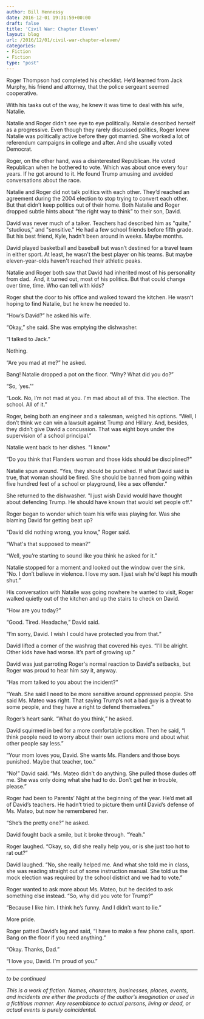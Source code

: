 ```yaml
---
author: Bill Hennessy
date: 2016-12-01 19:31:59+00:00
draft: false
title: 'Civil War: Chapter Eleven'
layout: blog
url: /2016/12/01/civil-war-chapter-eleven/
categories:
- Fiction
- Fiction
type: "post"
---
```


Roger Thompson had completed his checklist. He’d learned from Jack Murphy, his friend and attorney, that the police sergeant seemed cooperative.

With his tasks out of the way, he knew it was time to deal with his wife, Natalie.

Natalie and Roger didn’t see eye to eye politically. Natalie described herself as a progressive. Even though they rarely discussed politics, Roger knew Natalie was politically active before they got married. She worked a lot of referendum campaigns in college and after. And she usually voted Democrat.

Roger, on the other hand, was a disinterested Republican. He voted Republican when he bothered to vote. Which was about once every four years. If he got around to it. He found Trump amusing and avoided conversations about the race.

Natalie and Roger did not talk politics with each other. They’d reached an agreement during the 2004 election to stop trying to convert each other. But that didn’t keep politics out of their home. Both Natalie and Roger dropped subtle hints about “the right way to think” to their son, David.

David was never much of a talker. Teachers had described him as "quite," "studious," and "sensitive." He had a few school friends before fifth grade. But his best friend, Kyle, hadn't been around in weeks. Maybe months.

David played basketball and baseball but wasn’t destined for a travel team in either sport. At least, he wasn't the best player on his teams. But maybe eleven-year-olds haven't reached their athletic peaks.

Natalie and Roger both saw that David had inherited most of his personality from dad.  And, it turned out, most of his politics. But that could change over time, time. Who can tell with kids?

Roger shut the door to his office and walked toward the kitchen. He wasn’t hoping to find Natalie, but he knew he needed to.

“How’s David?” he asked his wife.

“Okay,” she said. She was emptying the dishwasher.

“I talked to Jack.”

Nothing.

“Are you mad at me?” he asked.

Bang! Natalie dropped a pot on the floor. “Why? What did you do?”

“So, ‘yes.’”

“Look. No, I’m not mad at you. I'm mad about all of this. The election. The school. All of it.”

Roger, being both an engineer and a salesman, weighed his options. “Well, I don’t think we can win a lawsuit against Trump and Hillary. And, besides, they didn’t give David a concussion. That was eight boys under the supervision of a school principal.”

Natalie went back to her dishes. "I know."

“Do you think that Flanders woman and those kids should be disciplined?"

Natalie spun around. “Yes, they should be punished. If what David said is true, that woman should be fired. She should be banned from going within five hundred feet of a school or playground, like a sex offender.”

She returned to the dishwasher. "I just wish David would have thought about defending Trump. He should have known that would set people off."

Roger began to wonder which team his wife was playing for. Was she blaming David for getting beat up?

"David did nothing wrong, you know," Roger said.

“What's that supposed to mean?”

“Well, you’re starting to sound like you think he asked for it.”

Natalie stopped for a moment and looked out the window over the sink. “No. I don’t believe in violence. I love my son. I just wish he'd kept his mouth shut.”

His conversation with Natalie was going nowhere he wanted to visit, Roger walked quietly out of the kitchen and up the stairs to check on David.

“How are you today?”

“Good. Tired. Headache,” David said.

“I’m sorry, David. I wish I could have protected you from that.”

David lifted a corner of the washrag that covered his eyes. “I’ll be alright. Other kids have had worse. It’s part of growing up.”

David was just parroting Roger's normal reaction to David's setbacks, but Roger was proud to hear him say it, anyway.

“Has mom talked to you about the incident?”

“Yeah. She said I need to be more sensitive around oppressed people. She said Ms. Mateo was right. That saying Trump’s not a bad guy is a threat to some people, and they have a right to defend themselves.”

Roger’s heart sank. “What do you think,” he asked.

David squirmed in bed for a more comfortable position. Then he said, “I think people need to worry about their own actions more and about what other people say less.”

“Your mom loves you, David. She wants Ms. Flanders and those boys punished. Maybe that teacher, too.”

“No!” David said. “Ms. Mateo didn’t do anything. She pulled those dudes off me. She was only doing what she had to do. Don’t get her in trouble, please.”

Roger had been to Parents’ Night at the beginning of the year. He’d met all of David’s teachers. He hadn’t tried to picture them until David’s defense of Ms. Mateo, but now he remembered her.

“She’s the pretty one?” he asked.

David fought back a smile, but it broke through. “Yeah.”

Roger laughed. “Okay, so, did she really help you, or is she just too hot to rat out?”

David laughed. “No, she really helped me. And what she told me in class, she was reading straight out of some instruction manual. She told us the mock election was required by the school district and we had to vote.”

Roger wanted to ask more about Ms. Mateo, but he decided to ask something else instead. “So, why did you vote for Trump?”

“Because I like him. I think he’s funny. And I didn’t want to lie.”

More pride.

Roger patted David’s leg and said, “I have to make a few phone calls, sport. Bang on the floor if you need anything.”

“Okay. Thanks, Dad.”

“I love you, David. I’m proud of you.”



* * *



_to be continued_

_This is a work of fiction. Names, characters, businesses, places, events, and incidents are either the products of the author’s imagination or used in a fictitious manner. Any resemblance to actual persons, living or dead, or actual events is purely coincidental._
